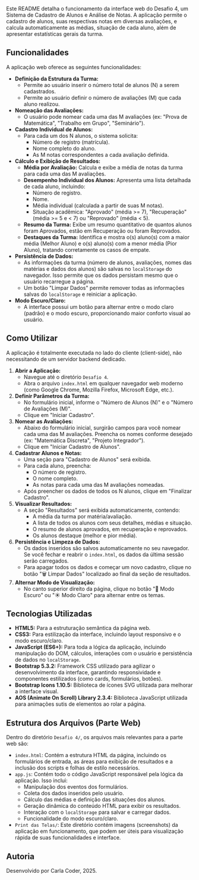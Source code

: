 Este README detalha o funcionamento da interface web do Desafio 4, um Sistema de Cadastro de Alunos e Análise de Notas. A aplicação permite o cadastro de alunos, suas respectivas notas em diversas avaliações, e calcula automaticamente as médias, situação de cada aluno, além de apresentar estatísticas gerais da turma.

## Funcionalidades

A aplicação web oferece as seguintes funcionalidades:

*   **Definição da Estrutura da Turma:**
    *   Permite ao usuário inserir o número total de alunos (N) a serem cadastrados.
    *   Permite ao usuário definir o número de avaliações (M) que cada aluno realizou.
*   **Nomeação das Avaliações:**
    *   O usuário pode nomear cada uma das M avaliações (ex: "Prova de Matemática", "Trabalho em Grupo", "Seminário").
*   **Cadastro Individual de Alunos:**
    *   Para cada um dos N alunos, o sistema solicita:
        *   Número de registro (matrícula).
        *   Nome completo do aluno.
        *   As M notas correspondentes a cada avaliação definida.
*   **Cálculo e Exibição de Resultados:**
    *   **Média por Avaliação:** Calcula e exibe a média de notas da turma para cada uma das M avaliações.
    *   **Desempenho Individual dos Alunos:** Apresenta uma lista detalhada de cada aluno, incluindo:
        *   Número de registro.
        *   Nome.
        *   Média individual (calculada a partir de suas M notas).
        *   Situação acadêmica: "Aprovado" (média >= 7), "Recuperação" (média >= 5 e < 7) ou "Reprovado" (média < 5).
    *   **Resumo da Turma:** Exibe um resumo quantitativo de quantos alunos foram Aprovados, estão em Recuperação ou foram Reprovados.
    *   **Destaques da Turma:** Identifica e mostra o(s) aluno(s) com a maior média (Melhor Aluno) e o(s) aluno(s) com a menor média (Pior Aluno), tratando corretamente os casos de empate.
*   **Persistência de Dados:**
    *   As informações da turma (número de alunos, avaliações, nomes das matérias e dados dos alunos) são salvas no `localStorage` do navegador. Isso permite que os dados persistam mesmo que o usuário recarregue a página.
    *   Um botão "Limpar Dados" permite remover todas as informações salvas do `localStorage` e reiniciar a aplicação.
*   **Modo Escuro/Claro:**
    *   A interface possui um botão para alternar entre o modo claro (padrão) e o modo escuro, proporcionando maior conforto visual ao usuário.

## Como Utilizar

A aplicação é totalmente executada no lado do cliente (client-side), não necessitando de um servidor backend dedicado.

1.  **Abrir a Aplicação:**
    *   Navegue até o diretório `Desafio 4`.
    *   Abra o arquivo `index.html` em qualquer navegador web moderno (como Google Chrome, Mozilla Firefox, Microsoft Edge, etc.).
2.  **Definir Parâmetros da Turma:**
    *   No formulário inicial, informe o "Número de Alunos (N)" e o "Número de Avaliações (M)".
    *   Clique em "Iniciar Cadastro".
3.  **Nomear as Avaliações:**
    *   Abaixo do formulário inicial, surgirão campos para você nomear cada uma das M avaliações. Preencha os nomes conforme desejado (ex: "Matemática Discreta", "Projeto Integrador").
    *   Clique em "Iniciar Cadastro de Alunos".
4.  **Cadastrar Alunos e Notas:**
    *   Uma seção para "Cadastro de Alunos" será exibida.
    *   Para cada aluno, preencha:
        *   O número de registro.
        *   O nome completo.
        *   As notas para cada uma das M avaliações nomeadas.
    *   Após preencher os dados de todos os N alunos, clique em "Finalizar Cadastro".
5.  **Visualizar Resultados:**
    *   A seção "Resultados" será exibida automaticamente, contendo:
        *   A média da turma por matéria/avaliação.
        *   A lista de todos os alunos com seus detalhes, médias e situação.
        *   O resumo de alunos aprovados, em recuperação e reprovados.
        *   Os alunos destaque (melhor e pior média).
6.  **Persistência e Limpeza de Dados:**
    *   Os dados inseridos são salvos automaticamente no seu navegador. Se você fechar e reabrir o `index.html`, os dados da última sessão serão carregados.
    *   Para apagar todos os dados e começar um novo cadastro, clique no botão "🗑️ Limpar Dados" localizado ao final da seção de resultados.
7.  **Alternar Modo de Visualização:**
    *   No canto superior direito da página, clique no botão "🌙 Modo Escuro" ou "☀️ Modo Claro" para alternar entre os temas.

## Tecnologias Utilizadas

*   **HTML5:** Para a estruturação semântica da página web.
*   **CSS3:** Para estilização da interface, incluindo layout responsivo e o modo escuro/claro.
*   **JavaScript (ES6+):** Para toda a lógica da aplicação, incluindo manipulação do DOM, cálculos, interações com o usuário e persistência de dados no `localStorage`.
*   **Bootstrap 5.3.2:** Framework CSS utilizado para agilizar o desenvolvimento da interface, garantindo responsividade e componentes estilizados (como cards, formulários, botões).
*   **Bootstrap Icons 1.10.5:** Biblioteca de ícones SVG utilizada para melhorar a interface visual.
*   **AOS (Animate On Scroll) Library 2.3.4:** Biblioteca JavaScript utilizada para animações sutis de elementos ao rolar a página.

## Estrutura dos Arquivos (Parte Web)

Dentro do diretório `Desafio 4/`, os arquivos mais relevantes para a parte web são:

*   `index.html`: Contém a estrutura HTML da página, incluindo os formulários de entrada, as áreas para exibição de resultados e a inclusão dos scripts e folhas de estilo necessários.
*   `app.js`: Contém todo o código JavaScript responsável pela lógica da aplicação. Isso inclui:
    *   Manipulação dos eventos dos formulários.
    *   Coleta dos dados inseridos pelo usuário.
    *   Cálculo das médias e definição das situações dos alunos.
    *   Geração dinâmica do conteúdo HTML para exibir os resultados.
    *   Interação com o `localStorage` para salvar e carregar dados.
    *   Funcionalidade do modo escuro/claro.
*   `Print das Telas/`: Este diretório contém imagens (screenshots) da aplicação em funcionamento, que podem ser úteis para visualização rápida de suas funcionalidades e interface.

## Autoria

Desenvolvido por Carla Coder, 2025.
